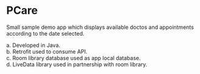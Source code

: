 # PCare
Small sample demo app which displays available doctos and appointments according to the date selected.<br>

a. Developed in Java.<br>
b. Retrofit used to consume API.<br>
c. Room library database used as app local database.<br>
d. LiveData library used in partnership with room library.<br>
